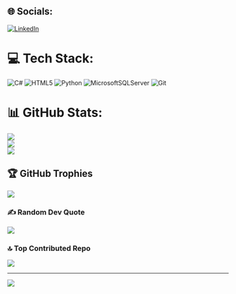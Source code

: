 
## 🌐 Socials:
[![LinkedIn](https://img.shields.io/badge/LinkedIn-%230077B5.svg?logo=linkedin&logoColor=white)](https://linkedin.com/in/bahtiyar-halilbeyoglu) 

# 💻 Tech Stack:
![C#](https://img.shields.io/badge/c%23-%23239120.svg?style=for-the-badge&logo=csharp&logoColor=white) ![HTML5](https://img.shields.io/badge/html5-%23E34F26.svg?style=for-the-badge&logo=html5&logoColor=white) ![Python](https://img.shields.io/badge/python-3670A0?style=for-the-badge&logo=python&logoColor=ffdd54) ![MicrosoftSQLServer](https://img.shields.io/badge/Microsoft%20SQL%20Server-CC2927?style=for-the-badge&logo=microsoft%20sql%20server&logoColor=white) ![Git](https://img.shields.io/badge/git-%23F05033.svg?style=for-the-badge&logo=git&logoColor=white)
# 📊 GitHub Stats:
![](https://github-readme-stats.vercel.app/api?username=bahtiyar-h&theme=great-gatsby&hide_border=false&include_all_commits=true&count_private=false)<br/>
![](https://github-readme-streak-stats.herokuapp.com/?user=bahtiyar-h&theme=great-gatsby&hide_border=false)<br/>
![](https://github-readme-stats.vercel.app/api/top-langs/?username=bahtiyar-h&theme=great-gatsby&hide_border=false&include_all_commits=true&count_private=false&layout=compact)

## 🏆 GitHub Trophies
![](https://github-profile-trophy.vercel.app/?username=bahtiyar-h&theme=gruvbox&no-frame=true&no-bg=false&margin-w=4)

### ✍️ Random Dev Quote
![](https://quotes-github-readme.vercel.app/api?type=horizontal&theme=radical)

### 🔝 Top Contributed Repo
![](https://github-contributor-stats.vercel.app/api?username=bahtiyar-h&limit=5&theme=merko&combine_all_yearly_contributions=true)

---
[![](https://visitcount.itsvg.in/api?id=bahtiyar-h&icon=1&color=3)](https://visitcount.itsvg.in)

<!-- Proudly created with GPRM ( https://gprm.itsvg.in ) -->
